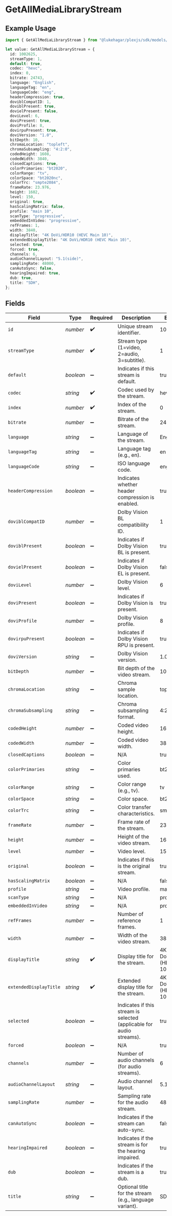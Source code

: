 # GetAllMediaLibraryStream

## Example Usage

```typescript
import { GetAllMediaLibraryStream } from "@lukehagar/plexjs/sdk/models/operations";

let value: GetAllMediaLibraryStream = {
  id: 1002625,
  streamType: 1,
  default: true,
  codec: "hevc",
  index: 0,
  bitrate: 24743,
  language: "English",
  languageTag: "en",
  languageCode: "eng",
  headerCompression: true,
  doviblCompatID: 1,
  doviblPresent: true,
  dovielPresent: false,
  doviLevel: 6,
  doviPresent: true,
  doviProfile: 8,
  dovirpuPresent: true,
  doviVersion: "1.0",
  bitDepth: 10,
  chromaLocation: "topleft",
  chromaSubsampling: "4:2:0",
  codedHeight: 1608,
  codedWidth: 3840,
  closedCaptions: true,
  colorPrimaries: "bt2020",
  colorRange: "tv",
  colorSpace: "bt2020nc",
  colorTrc: "smpte2084",
  frameRate: 23.976,
  height: 1602,
  level: 150,
  original: true,
  hasScalingMatrix: false,
  profile: "main 10",
  scanType: "progressive",
  embeddedInVideo: "progressive",
  refFrames: 1,
  width: 3840,
  displayTitle: "4K DoVi/HDR10 (HEVC Main 10)",
  extendedDisplayTitle: "4K DoVi/HDR10 (HEVC Main 10)",
  selected: true,
  forced: true,
  channels: 6,
  audioChannelLayout: "5.1(side)",
  samplingRate: 48000,
  canAutoSync: false,
  hearingImpaired: true,
  dub: true,
  title: "SDH",
};
```

## Fields

| Field                                                                | Type                                                                 | Required                                                             | Description                                                          | Example                                                              |
| -------------------------------------------------------------------- | -------------------------------------------------------------------- | -------------------------------------------------------------------- | -------------------------------------------------------------------- | -------------------------------------------------------------------- |
| `id`                                                                 | *number*                                                             | :heavy_check_mark:                                                   | Unique stream identifier.                                            | 1002625                                                              |
| `streamType`                                                         | *number*                                                             | :heavy_check_mark:                                                   | Stream type (1=video, 2=audio, 3=subtitle).                          | 1                                                                    |
| `default`                                                            | *boolean*                                                            | :heavy_minus_sign:                                                   | Indicates if this stream is default.                                 | true                                                                 |
| `codec`                                                              | *string*                                                             | :heavy_check_mark:                                                   | Codec used by the stream.                                            | hevc                                                                 |
| `index`                                                              | *number*                                                             | :heavy_check_mark:                                                   | Index of the stream.                                                 | 0                                                                    |
| `bitrate`                                                            | *number*                                                             | :heavy_minus_sign:                                                   | Bitrate of the stream.                                               | 24743                                                                |
| `language`                                                           | *string*                                                             | :heavy_minus_sign:                                                   | Language of the stream.                                              | English                                                              |
| `languageTag`                                                        | *string*                                                             | :heavy_minus_sign:                                                   | Language tag (e.g., en).                                             | en                                                                   |
| `languageCode`                                                       | *string*                                                             | :heavy_minus_sign:                                                   | ISO language code.                                                   | eng                                                                  |
| `headerCompression`                                                  | *boolean*                                                            | :heavy_minus_sign:                                                   | Indicates whether header compression is enabled.                     | true                                                                 |
| `doviblCompatID`                                                     | *number*                                                             | :heavy_minus_sign:                                                   | Dolby Vision BL compatibility ID.                                    | 1                                                                    |
| `doviblPresent`                                                      | *boolean*                                                            | :heavy_minus_sign:                                                   | Indicates if Dolby Vision BL is present.                             | true                                                                 |
| `dovielPresent`                                                      | *boolean*                                                            | :heavy_minus_sign:                                                   | Indicates if Dolby Vision EL is present.                             | false                                                                |
| `doviLevel`                                                          | *number*                                                             | :heavy_minus_sign:                                                   | Dolby Vision level.                                                  | 6                                                                    |
| `doviPresent`                                                        | *boolean*                                                            | :heavy_minus_sign:                                                   | Indicates if Dolby Vision is present.                                | true                                                                 |
| `doviProfile`                                                        | *number*                                                             | :heavy_minus_sign:                                                   | Dolby Vision profile.                                                | 8                                                                    |
| `dovirpuPresent`                                                     | *boolean*                                                            | :heavy_minus_sign:                                                   | Indicates if Dolby Vision RPU is present.                            | true                                                                 |
| `doviVersion`                                                        | *string*                                                             | :heavy_minus_sign:                                                   | Dolby Vision version.                                                | 1.0                                                                  |
| `bitDepth`                                                           | *number*                                                             | :heavy_minus_sign:                                                   | Bit depth of the video stream.                                       | 10                                                                   |
| `chromaLocation`                                                     | *string*                                                             | :heavy_minus_sign:                                                   | Chroma sample location.                                              | topleft                                                              |
| `chromaSubsampling`                                                  | *string*                                                             | :heavy_minus_sign:                                                   | Chroma subsampling format.                                           | 4:2:0                                                                |
| `codedHeight`                                                        | *number*                                                             | :heavy_minus_sign:                                                   | Coded video height.                                                  | 1608                                                                 |
| `codedWidth`                                                         | *number*                                                             | :heavy_minus_sign:                                                   | Coded video width.                                                   | 3840                                                                 |
| `closedCaptions`                                                     | *boolean*                                                            | :heavy_minus_sign:                                                   | N/A                                                                  | true                                                                 |
| `colorPrimaries`                                                     | *string*                                                             | :heavy_minus_sign:                                                   | Color primaries used.                                                | bt2020                                                               |
| `colorRange`                                                         | *string*                                                             | :heavy_minus_sign:                                                   | Color range (e.g., tv).                                              | tv                                                                   |
| `colorSpace`                                                         | *string*                                                             | :heavy_minus_sign:                                                   | Color space.                                                         | bt2020nc                                                             |
| `colorTrc`                                                           | *string*                                                             | :heavy_minus_sign:                                                   | Color transfer characteristics.                                      | smpte2084                                                            |
| `frameRate`                                                          | *number*                                                             | :heavy_minus_sign:                                                   | Frame rate of the stream.                                            | 23.976                                                               |
| `height`                                                             | *number*                                                             | :heavy_minus_sign:                                                   | Height of the video stream.                                          | 1602                                                                 |
| `level`                                                              | *number*                                                             | :heavy_minus_sign:                                                   | Video level.                                                         | 150                                                                  |
| `original`                                                           | *boolean*                                                            | :heavy_minus_sign:                                                   | Indicates if this is the original stream.                            | true                                                                 |
| `hasScalingMatrix`                                                   | *boolean*                                                            | :heavy_minus_sign:                                                   | N/A                                                                  | false                                                                |
| `profile`                                                            | *string*                                                             | :heavy_minus_sign:                                                   | Video profile.                                                       | main 10                                                              |
| `scanType`                                                           | *string*                                                             | :heavy_minus_sign:                                                   | N/A                                                                  | progressive                                                          |
| `embeddedInVideo`                                                    | *string*                                                             | :heavy_minus_sign:                                                   | N/A                                                                  | progressive                                                          |
| `refFrames`                                                          | *number*                                                             | :heavy_minus_sign:                                                   | Number of reference frames.                                          | 1                                                                    |
| `width`                                                              | *number*                                                             | :heavy_minus_sign:                                                   | Width of the video stream.                                           | 3840                                                                 |
| `displayTitle`                                                       | *string*                                                             | :heavy_check_mark:                                                   | Display title for the stream.                                        | 4K DoVi/HDR10 (HEVC Main 10)                                         |
| `extendedDisplayTitle`                                               | *string*                                                             | :heavy_check_mark:                                                   | Extended display title for the stream.                               | 4K DoVi/HDR10 (HEVC Main 10)                                         |
| `selected`                                                           | *boolean*                                                            | :heavy_minus_sign:                                                   | Indicates if this stream is selected (applicable for audio streams). | true                                                                 |
| `forced`                                                             | *boolean*                                                            | :heavy_minus_sign:                                                   | N/A                                                                  | true                                                                 |
| `channels`                                                           | *number*                                                             | :heavy_minus_sign:                                                   | Number of audio channels (for audio streams).                        | 6                                                                    |
| `audioChannelLayout`                                                 | *string*                                                             | :heavy_minus_sign:                                                   | Audio channel layout.                                                | 5.1(side)                                                            |
| `samplingRate`                                                       | *number*                                                             | :heavy_minus_sign:                                                   | Sampling rate for the audio stream.                                  | 48000                                                                |
| `canAutoSync`                                                        | *boolean*                                                            | :heavy_minus_sign:                                                   | Indicates if the stream can auto-sync.                               | false                                                                |
| `hearingImpaired`                                                    | *boolean*                                                            | :heavy_minus_sign:                                                   | Indicates if the stream is for the hearing impaired.                 | true                                                                 |
| `dub`                                                                | *boolean*                                                            | :heavy_minus_sign:                                                   | Indicates if the stream is a dub.                                    | true                                                                 |
| `title`                                                              | *string*                                                             | :heavy_minus_sign:                                                   | Optional title for the stream (e.g., language variant).              | SDH                                                                  |